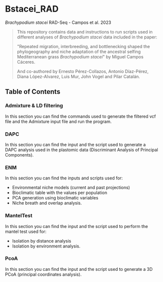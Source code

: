 # Bstacei_RAD

*Brachypodium stacei* RAD-Seq - Campos et al. 2023

> This repository contains data and instructions to run scripts used in different analyses of *Brachypodium stacei* data included in the paper:
>
> "Repeated migration, interbreeding, and bottlenecking  shaped the phylogeography and niche adaptation of the ancestral selfing Mediterranean grass *Brachypodium stacei*" by Miguel Campos Cáceres.
>
> And co-authored by Ernesto Pérez-Collazos, Antonio Díaz-Pérez, Diana López-Alvarez, Luis Mur, John Vogel and Pilar Catalán. 

## Table of Contents
### Admixture & LD filtering
In this section you can find the commands used to generate the filtered vcf file and the Admixture input file and run the program.

### DAPC
In this section you can find the input and the script used to generate a DAPC analysis used in the plastomic data (Discriminant Analysis of Principal Components).

### ENM
In this section you can find the inputs and scripts used for:
- Environmental niche models (current and past projections)
- Bioclimatic table with the values per population
- PCA generation using bioclimatic variables
- Niche breath and overlap analysis.

### MantelTest
In this section you can find the input and the script used to perform the mantel test used for:
- Isolation by distance analysis
- Isolation by environment analysis.
  
### PcoA
In this section you can find the input and the script used to generate a 3D PCoA (principal coordinates analysis).


